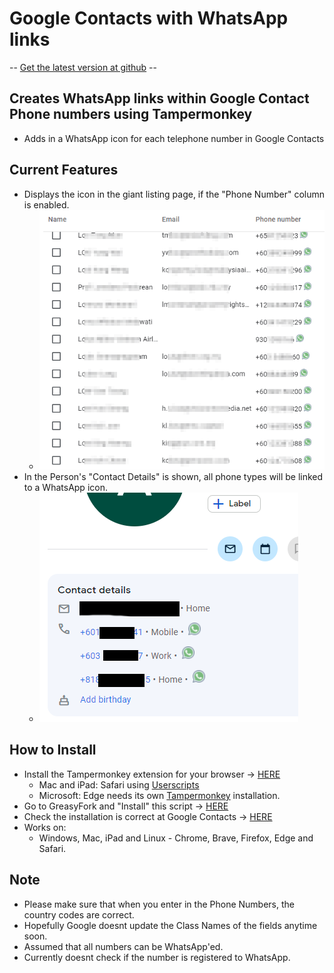 # Google Contacts with WhatsApp links
-- [Get the latest version at github](https://github.com/yoonkit/GoogleContactsWhatsApp) --

## Creates WhatsApp links within Google Contact Phone numbers using Tampermonkey
* Adds in a WhatsApp icon for each telephone number in Google Contacts

## Current Features
* Displays the icon in the giant listing page, if the "Phone Number" column is enabled.
  * ![Contact List](https://raw.githubusercontent.com/yoonkit/GoogleContactsWhatsApp/main/images/ContactsList.png)
* In the Person's "Contact Details" is shown, all phone types will be linked to a WhatsApp icon.
  * ![Contact Details](https://raw.githubusercontent.com/yoonkit/GoogleContactsWhatsApp/main/images/PersonContactDetails.png)

## How to Install
* Install the Tampermonkey extension for your browser -> [HERE](https://www.tampermonkey.net/)
	* Mac and iPad: Safari using [Userscripts](https://apps.apple.com/us/app/userscripts/id1463298887) 
	* Microsoft: Edge needs its own [Tampermonkey](https://microsoftedge.microsoft.com/addons/detail/tampermonkey/iikmkjmpaadaobahmlepeloendndfphd) installation.
* Go to GreasyFork and "Install" this script -> [HERE](https://greasyfork.org/en/scripts/471933-whatsapp-link-in-google-contact-phone-numbers)
* Check the installation is correct at Google Contacts -> [HERE](https://contacts.google.com/)
* Works on: 
	* Windows, Mac, iPad and Linux - Chrome, Brave, Firefox, Edge and Safari. 

## Note
* Please make sure that when you enter in the Phone Numbers, the country codes are correct.
* Hopefully Google doesnt update the Class Names of the fields anytime soon.
* Assumed that all numbers can be WhatsApp'ed.
* Currently doesnt check if the number is registered to WhatsApp.
